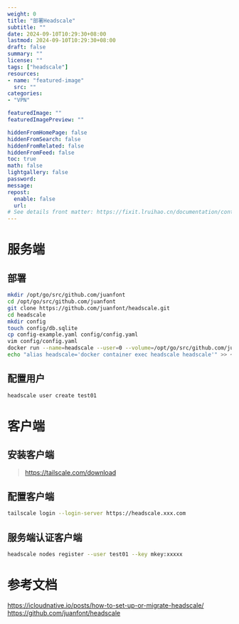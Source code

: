 ```yaml
---
weight: 0
title: "部署Headscale"
subtitle: ""
date: 2024-09-10T10:29:30+08:00
lastmod: 2024-09-10T10:29:30+08:00
draft: false
summary: ""
license: ""
tags: ["headscale"]
resources:
- name: "featured-image"
  src: ""
categories: 
- "VPN"

featuredImage: ""
featuredImagePreview: ""

hiddenFromHomePage: false
hiddenFromSearch: false
hiddenFromRelated: false
hiddenFromFeed: false
toc: true
math: false
lightgallery: false
password:
message:
repost:
  enable: false
  url: 
# See details front matter: https://fixit.lruihao.cn/documentation/content-management/introduction/#front-matter
---
```


<!--more-->
# 服务端
## 部署

```bash
mkdir /opt/go/src/github.com/juanfont
cd /opt/go/src/github.com/juanfont
git clone https://github.com/juanfont/headscale.git
cd headscale
mkdir config
touch config/db.sqlite
cp config-example.yaml config/config.yaml
vim config/config.yaml 
docker run --name=headscale --user=0 --volume=/opt/go/src/github.com/juanfont/headscale/config:/etc/headscale/ --workdir=/ -p 8080:8080 -p 9090:9090 --restart=always --runtime=runc --detach=true headscale/headscale:v0.23.0-beta.4 serve
echo "alias headscale='docker container exec headscale headscale'" >> ~/.bashrc && . ~/.bashrc
```

## 配置用户

```bash
headscale user create test01
```
# 客户端

## 安装客户端

> https://tailscale.com/download

## 配置客户端

```bash
tailscale login --login-server https://headscale.xxx.com
```

## 服务端认证客户端
```bash
headscale nodes register --user test01 --key mkey:xxxxx
```

# 参考文档
https://icloudnative.io/posts/how-to-set-up-or-migrate-headscale/
https://github.com/juanfont/headscale
